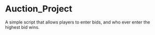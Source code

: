 # Auction_Project
A simple script that allows players to enter bids, and who ever enter the highest bid wins.

